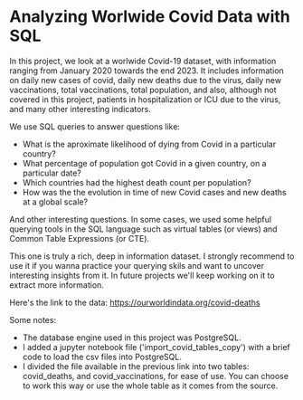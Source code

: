 # Analyzing Worlwide Covid Data with SQL

In this project, we look at a worlwide Covid-19 dataset, with information ranging from January 2020 towards the end 2023. It includes information on daily new cases of covid, daily new deaths due to the virus, daily new vaccinations, total vaccinations, total population, and also, although not covered in this project, patients in hospitalization or ICU due to the virus, and many other interesting indicators. 

We use SQL queries to answer questions like:

- What is the aproximate likelihood of dying from Covid in a particular country?
- What percentage of population got Covid in a given country, on a particular date?
- Which countries had the highest death count per population?
- How was the the evolution in time of new Covid cases and new deaths at a global scale?

And other interesting questions. In some cases, we used some helpful querying tools in the SQL language such as virtual tables (or views) and Common Table Expressions (or CTE).

This one is truly a rich, deep in information dataset. I strongly recommend to use it if you wanna practice your querying skils and want to uncover interesting insights from it. In future projects we'll keep working on it to extract more information.

Here's the link to the data: https://ourworldindata.org/covid-deaths

Some notes:
- The database engine used in this project was PostgreSQL.
- I added a jupyter notebook file ('import_covid_tables_copy') with a brief code to load the csv files into PostgreSQL.
- I divided the file available in the previous link into two tables: covid_deaths, and covid_vaccinations, for ease of use. You can choose to work this way or use the whole table as it comes from the source. 
    

